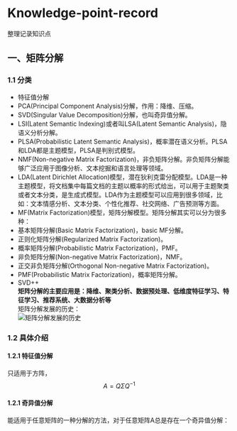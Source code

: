 # Knowledge-point-record
整理记录知识点
## 一、矩阵分解
### 1.1  分类
* 特征值分解  
* PCA(Principal Component Analysis)分解，作用：降维、压缩。  
* SVD(Singular Value Decomposition)分解，也叫奇异值分解。  
* LSI(Latent Semantic Indexing)或者叫LSA(Latent Semantic Analysis)，隐语义分析分解。  
* PLSA(Probabilistic Latent Semantic Analysis)，概率潜在语义分析。PLSA和LDA都是主题模型，PLSA是判别式模型。  
* NMF(Non-negative Matrix Factorization)，非负矩阵分解。非负矩阵分解能够广泛应用于图像分析、文本挖掘和语言处理等领域。  
* LDA(Latent Dirichlet Allocation)模型，潜在狄利克雷分配模型。LDA是一种主题模型，将文档集中每篇文档的主题以概率的形式给出，可以用于主题聚类或者文本分类，是生成式模型。LDA作为主题模型可以应用到很多领域，比如：文本情感分析、文本分类、个性化推荐、社交网络、广告预测等方面。  
* MF(Matrix Factorization)模型，矩阵分解模型。矩阵分解其实可以分为很多种：  
* 基本矩阵分解(Basic Matrix Factorization)，basic MF分解。  
* 正则化矩阵分解(Regularized Matrix Factorization)。  
* 概率矩阵分解(Probabilistic Matrix Factorization)，PMF。  
* 非负矩阵分解(Non-negative Matrix Factorization)，NMF。  
* 正交非负矩阵分解(Orthogonal Non-negative Matrix Factorization)。  
* PMF(Probabilistic Matrix Factorization)，概率矩阵分解。  
* SVD++  
**矩阵分解的主要应用是：降维、聚类分析、数据预处理、低维度特征学习、特征学习、推荐系统、大数据分析等**  
矩阵分解发展的历史：  
![矩阵分解发展的历史](https://mmbiz.qpic.cn/mmbiz_png/rB4jswrswuypRuABCGAYIouIazEuNcZTaJINrAp7iaNic0zGXUe25icKJtfCEwmTg5CBr3cic33CnKiaN8Z4myANOBA/640?wx_fmt=png&tp=webp&wxfrom=5&wx_lazy=1&wx_co=1 "矩阵分解发展的历史")  
### 1.2  具体介绍
#### 1.2.1 特征值分解
只适用于方阵，
$$A=Q \Sigma Q^{-1}$$
#### 1.2.1 奇异值分解
能适用于任意矩阵的一种分解的方法，对于任意矩阵A总是存在一个奇异值分解：
